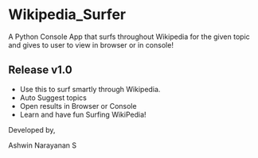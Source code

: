 # Wikipedia_Surfer
A Python Console App that surfs throughout Wikipedia for the given topic and gives to user to view in browser or in console!

## Release v1.0

- Use this to surf smartly through Wikipedia.
- Auto Suggest topics
- Open results in Browser or Console
- Learn and have fun Surfing WikiPedia!

Developed by,

Ashwin Narayanan S
